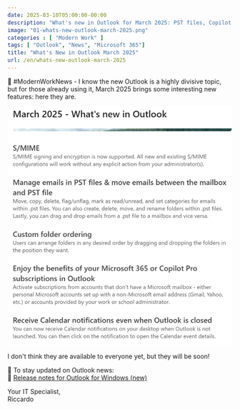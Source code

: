 ```yaml
---
date: 2025-03-10T05:00:00-00:00
description: "What's new in Outlook for March 2025: PST files, Copilot, folder organization, and much more"
image: "01-whats-new-outlook-march-2025.png"
categories : [ "Modern Work" ]
tags: [ "Outlook", "News", "Microsoft 365"]
title: "What's New in Outlook March 2025"
url: /en/whats-new-outlook-march-2025
---
```

🚨 #ModernWorkNews - I know the new Outlook is a highly divisive topic, but for those already using it, March 2025 brings some interesting new features: here they are.

![Novità di Outlook Marzo 2025](01-whats-new-outlook-march-2025.png)

I don't think they are available to everyone yet, but they will be soon!

📌 To stay updated on Outlook news:  
🔗 [Release notes for Outlook for Windows (new)](https://learn.microsoft.com/en-us/officeupdates/release-notes-outlook-new)

Your IT Specialist,  
Riccardo